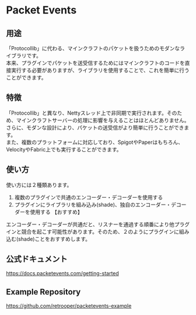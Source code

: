 # Packet Events

## 用途
「Protocollib」に代わる、マインクラフトのパケットを扱うためのモダンなライブラリです。  
本来、プラグインでパケットを送受信するためにはマインクラフトのコードを直接実行する必要がありますが、ライブラリを使用することで、これを簡単に行うことができます。

## 特徴
「Protocollib」と異なり、Nettyスレッド上で非同期で実行されます。そのため、マインクラフトサーバーの処理に影響を与えることはほとんどありません。  
さらに、モダンな設計により、パケットの送受信がより簡単に行うことができます。  
また、複数のプラットフォームに対応しており、SpigotやPaperはもちろん、VelocityやFabric上でも実行することができます。

## 使い方
使い方には２種類あります。  
1. 複数のプラグインで共通のエンコーダー・デコーダーを使用する  
1. プラグインにライブラリを組み込み(shade)、独自のエンコーダー・デコーダーを使用する 【おすすめ】  

エンコーダー・デコーダーが共通だと、リスナーを通過する順番により他プラグインと競合を起こす可能性があります。そのため、２のようにプラグインに組み込む(shade)ことをおすすめします。  

## 公式ドキュメント
https://docs.packetevents.com/getting-started

## Example Repository
https://github.com/retrooper/packetevents-example